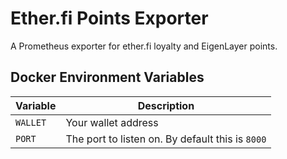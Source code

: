 # Ether.fi Points Exporter

A Prometheus exporter for ether.fi loyalty and EigenLayer points.

## Docker Environment Variables
| Variable | Description |
| --- | --- |
| `WALLET` | Your wallet address |
| `PORT` | The port to listen on. By default this is `8000`|